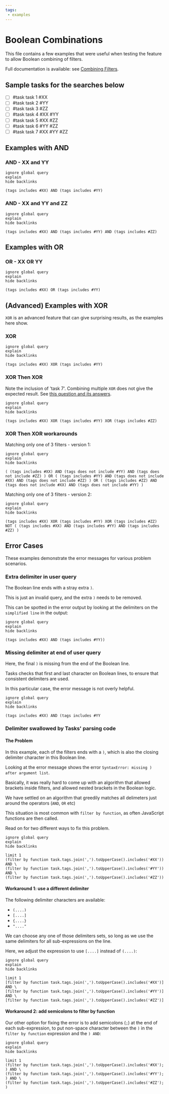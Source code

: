 ```yaml
---
tags:
 - examples
---
```


# Boolean Combinations

This file contains a few examples that were useful when testing
the feature to allow Boolean combining of filters.

Full documentation is available: see [Combining Filters](https://publish.obsidian.md/tasks/Queries/Combining+Filters).

## Sample tasks for the searches below

- [ ] #task task 1 #XX
- [ ] #task task 2 #YY
- [ ] #task task 3 #ZZ
- [ ] #task task 4 #XX #YY
- [ ] #task task 5 #XX #ZZ
- [ ] #task task 6 #YY #ZZ
- [ ] #task task 7 #XX #YY #ZZ

## Examples with AND

### AND - XX and YY

```tasks
ignore global query
explain
hide backlinks

(tags includes #XX) AND (tags includes #YY)
```

### AND - XX and YY and ZZ

```tasks
ignore global query
explain
hide backlinks

(tags includes #XX) AND (tags includes #YY) AND (tags includes #ZZ)
```

## Examples with OR

### OR - XX OR YY

```tasks
ignore global query
explain
hide backlinks

(tags includes #XX) OR (tags includes #YY)
```

## (Advanced) Examples with XOR

`XOR` is an advanced feature that can give surprising results, as the examples here show.

### XOR

```tasks
ignore global query
explain
hide backlinks

(tags includes #XX) XOR (tags includes #YY)
```

### XOR Then XOR

Note the inclusion of 'task 7'. Combining multiple `XOR` does not give the expected result.
See [this question and its answers](https://electronics.stackexchange.com/questions/93713/how-is-an-xor-with-more-than-2-inputs-supposed-to-work).

```tasks
ignore global query
explain
hide backlinks

(tags includes #XX) XOR (tags includes #YY) XOR (tags includes #ZZ)
```

### XOR Then XOR workarounds

Matching only one of 3 filters - version 1:

```tasks
ignore global query
explain
hide backlinks

( (tags includes #XX) AND (tags does not include #YY) AND (tags does not include #ZZ) ) OR ( (tags includes #YY) AND (tags does not include #XX) AND (tags does not include #ZZ) ) OR ( (tags includes #ZZ) AND (tags does not include #XX) AND (tags does not include #YY) )
```

Matching only one of 3 filters - version 2:

```tasks
ignore global query
explain
hide backlinks

(tags includes #XX) XOR (tags includes #YY) XOR (tags includes #ZZ)
NOT ( (tags includes #XX) AND (tags includes #YY) AND (tags includes #ZZ) )
```

## Error Cases

These examples demonstrate the error messages for various problem scenarios.

### Extra delimiter in user query

The Boolean line ends with a stray extra `)`.

This is just an invalid query, and the extra `)` needs to be removed.

This can be spotted in the error output by looking at the delimiters on the `simplified line` in the output:

```tasks
ignore global query
explain
hide backlinks

(tags includes #XX) AND (tags includes #YY))
```

### Missing delimiter at end of user query

Here, the final `)` is missing from the end of the Boolean line.

Tasks checks that first and last character on Boolean lines, to ensure that consistent delimiters are used.

In this particular case, the error message is not overly helpful.

```tasks
ignore global query
explain
hide backlinks

(tags includes #XX) AND (tags includes #YY
```

### Delimiter swallowed by Tasks' parsing code

#### The Problem

In this example, each of the filters ends with a `)`, which is also the closing delimiter character in this Boolean line.

Looking at the error message shows the error `SyntaxError: missing ) after argument list`.

Basically, it was really hard to come up with an algorithm that allowed brackets inside filters, and allowed nested brackets in the Boolean logic.

We have settled on an algorithm that greedily matches all delimeters just around the operators (`AND`, `OR` etc)

This situation is most common with `filter by function`, as often JavaScript functions are then called.

Read on for two different ways to fix this problem.

```tasks
ignore global query
explain
hide backlinks

limit 1
(filter by function task.tags.join(',').toUpperCase().includes('#XX')) AND \
(filter by function task.tags.join(',').toUpperCase().includes('#YY')) AND \
(filter by function task.tags.join(',').toUpperCase().includes('#ZZ'))
```

#### Workaround 1: use a different delimiter

The following delimiter characters are available:

- `(....)`
- `[....]`
- `{....}`
- `"...."`

We can choose any one of those delimiters sets, so long as we use the same delimiters for all sub-expressions on the line.

Here, we adjust the expression to use `[....]` instead of `(....)`:

```tasks
ignore global query
explain
hide backlinks

limit 1
[filter by function task.tags.join(',').toUpperCase().includes('#XX')] AND \
[filter by function task.tags.join(',').toUpperCase().includes('#YY')] AND \
[filter by function task.tags.join(',').toUpperCase().includes('#ZZ')]
```

#### Workaround 2: add semicolons to filter by function

Our other option for fixing the error is to add semicolons (`;`) at the end of each sub-expression, to put non-space character between the `)` in the `filter by function` expression and the `) AND`:

```tasks
ignore global query
explain
hide backlinks

limit 1
(filter by function task.tags.join(',').toUpperCase().includes('#XX'); ) AND \
(filter by function task.tags.join(',').toUpperCase().includes('#YY'); ) AND \
(filter by function task.tags.join(',').toUpperCase().includes('#ZZ'); )
```
